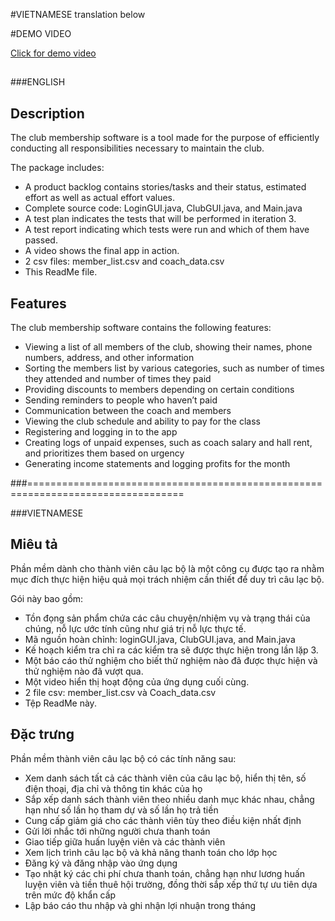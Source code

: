 #VIETNAMESE translation below

#DEMO VIDEO 

<a href = "https://drive.google.com/drive/folders/1nIHVzezOzOM2ZuvnHWou7NtjhrcpCZzi?usp=drive_link">
Click for demo video</a>




##

###ENGLISH

## Description
The club membership software is a tool made for the purpose of efficiently conducting all responsibilities necessary to maintain the club.

The package includes:
* A product backlog contains stories/tasks and their status, estimated effort as well as actual effort values.
* Complete source code: LoginGUI.java, ClubGUI.java, and Main.java
* A test plan indicates the tests that will be performed in iteration 3.
* A test report indicating which tests were run and which of them have passed.
* A video shows the final app in action.
* 2 csv files: member_list.csv and coach_data.csv
* This ReadMe file.

## Features
The club membership software contains the following features:
* Viewing a list of all members of the club, showing their names, phone numbers, address, and other information
* Sorting the members list by various categories, such as number of times they attended and number of times they paid
* Providing discounts to members depending on certain conditions
* Sending reminders to people who haven’t paid
* Communication between the coach and members
* Viewing the club schedule and ability to pay for the class
* Registering and logging in to the app
* Creating logs of unpaid expenses, such as coach salary and hall rent, and prioritizes them based on urgency
* Generating income statements and logging profits for the month

###=================================================================================

###VIETNAMESE

## Miêu tả
Phần mềm dành cho thành viên câu lạc bộ là một công cụ được tạo ra nhằm mục đích thực hiện hiệu quả mọi trách nhiệm cần thiết để duy trì câu lạc bộ.

Gói này bao gồm:
* Tồn đọng sản phẩm chứa các câu chuyện/nhiệm vụ và trạng thái của chúng, nỗ lực ước tính cũng như giá trị nỗ lực thực tế.
* Mã nguồn hoàn chỉnh: loginGUI.java, ClubGUI.java, and Main.java
* Kế hoạch kiểm tra chỉ ra các kiểm tra sẽ được thực hiện trong lần lặp 3.
* Một báo cáo thử nghiệm cho biết thử nghiệm nào đã được thực hiện và thử nghiệm nào đã vượt qua.
* Một video hiển thị hoạt động của ứng dụng cuối cùng.
* 2 file csv: member_list.csv và Coach_data.csv
* Tệp ReadMe này.

## Đặc trưng
Phần mềm thành viên câu lạc bộ có các tính năng sau:
* Xem danh sách tất cả các thành viên của câu lạc bộ, hiển thị tên, số điện thoại, địa chỉ và thông tin khác của họ
* Sắp xếp danh sách thành viên theo nhiều danh mục khác nhau, chẳng hạn như số lần họ tham dự và số lần họ trả tiền
* Cung cấp giảm giá cho các thành viên tùy theo điều kiện nhất định
* Gửi lời nhắc tới những người chưa thanh toán
* Giao tiếp giữa huấn luyện viên và các thành viên
* Xem lịch trình câu lạc bộ và khả năng thanh toán cho lớp học
* Đăng ký và đăng nhập vào ứng dụng
* Tạo nhật ký các chi phí chưa thanh toán, chẳng hạn như lương huấn luyện viên và tiền thuê hội trường, đồng thời sắp xếp thứ tự ưu tiên dựa trên mức độ khẩn cấp
* Lập báo cáo thu nhập và ghi nhận lợi nhuận trong tháng

